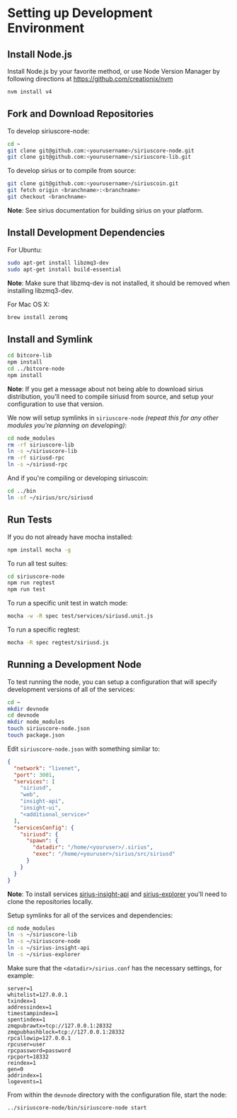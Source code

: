 # Setting up Development Environment

## Install Node.js

Install Node.js by your favorite method, or use Node Version Manager by following directions at https://github.com/creationix/nvm

```bash
nvm install v4
```

## Fork and Download Repositories

To develop siriuscore-node:

```bash
cd ~
git clone git@github.com:<yourusername>/siriuscore-node.git
git clone git@github.com:<yourusername>/siriuscore-lib.git
```

To develop sirius or to compile from source:

```bash
git clone git@github.com:<yourusername>/siriuscoin.git
git fetch origin <branchname>:<branchname>
git checkout <branchname>
```
**Note**: See sirius documentation for building sirius on your platform.


## Install Development Dependencies

For Ubuntu:
```bash
sudo apt-get install libzmq3-dev
sudo apt-get install build-essential
```
**Note**: Make sure that libzmq-dev is not installed, it should be removed when installing libzmq3-dev.


For Mac OS X:
```bash
brew install zeromq
```

## Install and Symlink

```bash
cd bitcore-lib
npm install
cd ../bitcore-node
npm install
```
**Note**: If you get a message about not being able to download sirius distribution, you'll need to compile siriusd from source, and setup your configuration to use that version.


We now will setup symlinks in `siriuscore-node` *(repeat this for any other modules you're planning on developing)*:
```bash
cd node_modules
rm -rf siriuscore-lib
ln -s ~/siriuscore-lib
rm -rf siriusd-rpc
ln -s ~/siriusd-rpc
```

And if you're compiling or developing siriuscoin:
```bash
cd ../bin
ln -sf ~/sirius/src/siriusd
```

## Run Tests

If you do not already have mocha installed:
```bash
npm install mocha -g
```

To run all test suites:
```bash
cd siriuscore-node
npm run regtest
npm run test
```

To run a specific unit test in watch mode:
```bash
mocha -w -R spec test/services/siriusd.unit.js
```

To run a specific regtest:
```bash
mocha -R spec regtest/siriusd.js
```

## Running a Development Node

To test running the node, you can setup a configuration that will specify development versions of all of the services:

```bash
cd ~
mkdir devnode
cd devnode
mkdir node_modules
touch siriuscore-node.json
touch package.json
```

Edit `siriuscore-node.json` with something similar to:
```json
{
  "network": "livenet",
  "port": 3001,
  "services": [
    "siriusd",
    "web",
    "insight-api",
    "insight-ui",
    "<additional_service>"
  ],
  "servicesConfig": {
    "siriusd": {
      "spawn": {
        "datadir": "/home/<youruser>/.sirius",
        "exec": "/home/<youruser>/sirius/src/siriusd"
      }
    }
  }
}
```

**Note**: To install services [sirius-insight-api](https://github.com/siriusproject/insight-api) and [sirius-explorer](https://github.com/siriusproject/sirius-explorer) you'll need to clone the repositories locally.

Setup symlinks for all of the services and dependencies:

```bash
cd node_modules
ln -s ~/siriuscore-lib
ln -s ~/siriuscore-node
ln -s ~/sirius-insight-api
ln -s ~/sirius-explorer
```

Make sure that the `<datadir>/sirius.conf` has the necessary settings, for example:
```
server=1
whitelist=127.0.0.1
txindex=1
addressindex=1
timestampindex=1
spentindex=1
zmqpubrawtx=tcp://127.0.0.1:28332
zmqpubhashblock=tcp://127.0.0.1:28332
rpcallowip=127.0.0.1
rpcuser=user
rpcpassword=password
rpcport=18332
reindex=1
gen=0
addrindex=1
logevents=1
```

From within the `devnode` directory with the configuration file, start the node:
```bash
../siriuscore-node/bin/siriuscore-node start
```
